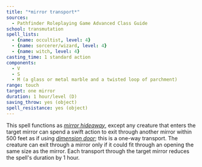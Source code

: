 ```yaml
---
title: "*mirror transport*"
sources:
  - Pathfinder Roleplaying Game Advanced Class Guide
school: transmutation
spell_lists:
  - {name: occultist, level: 4}
  - {name: sorcerer/wizard, level: 4}
  - {name: witch, level: 4}
casting_time: 1 standard action
components:
  - V
  - S
  - M (a glass or metal marble and a twisted loop of parchment)
range: touch
target: one mirror
duration: 1 hour/level (D)
saving_throw: yes (object)
spell_resistance: yes (object)
---
```


This spell functions as [*mirror hideaway*](/spells/mirror-hideaway/), except any creature that enters the target mirror can spend a swift action to exit through another mirror within 500 feet as if using [*dimension door*](/spells/dimension-door/); this is a one-way transport. The creature can exit through a mirror only if it could fit through an opening the same size as the mirror. Each transport through the target mirror reduces the spell's duration by 1 hour.


